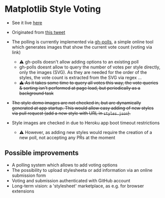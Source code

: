 # Matplotlib Style Voting

- See it live [here](https://matplotlib-style-voting.herokuapp.com)

- Originated from [this tweet](https://twitter.com/d_haitz/status/1280773487628517377)

- The polling is currently implemented via [gh-polls](https://github.com/apex/gh-polls), a simple online tool which generates images that show the current vote count (voting via link)
  - ⚠️ gh-polls doesn't allow adding options to an existing poll
  - gh-polls doesnt allow to query the number of votes per style directly, only the images (SVG).
  As they are needed for the order of the styles, the vote count is extracted from the SVG via regex ...
  - ~~⚠️  As it takes some time to query all votes this way, the vote queries & sorting isn't performed at page load, but periodically as a background task~~

- ~~The style demo images are not checked in, but are dynamically generated at app startup.
This would allow easy adding of new styles via pull request (add a new style with URL in `styles.json`).~~
- Style images are checked in due to Heroku app boot timeout restrictions
  - ⚠️ However, as adding new styles would require the creation of a new poll, not accepting any PRs at the moment

 ## Possible improvements
 
  - A polling system which allows to add voting options
  - The possibility to upload stylesheeta or add information via an online submission form
  - Voting and submission authenticated with GitHub account
  - Long-term vision: a 'stylesheet' marketplace, as e.g. for browser extensions
